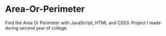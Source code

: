 # Area-Or-Perimeter
Find the Area Or Perimeter with JavaScript, HTML and CSS3. Project I made during second year of college. 
